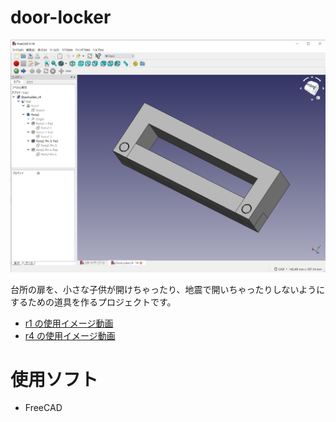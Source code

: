 # door-locker

![](images/screenshot-r4-1.png)

台所の扉を、小さな子供が開けちゃったり、地震で開いちゃったりしないようにするための道具を作るプロジェクトです。

* [r1 の使用イメージ動画](https://www.instagram.com/p/CLy9iyAHOpI/?utm_source=ig_web_copy_link)
* [r4 の使用イメージ動画](https://www.instagram.com/p/CLy92-ZnWhw/?utm_source=ig_web_copy_link)

# 使用ソフト

* FreeCAD